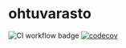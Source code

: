 # ohtuvarasto

![CI workflow badge](https://github.com/Codboez/ohtuvarasto/workflows/CI/badge.svg)
[![codecov](https://codecov.io/gh/Codboez/ohtuvarasto/graph/badge.svg?token=J3B6AP9DY7)](https://codecov.io/gh/Codboez/ohtuvarasto)
